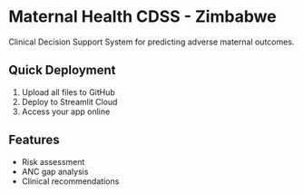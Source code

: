 # Maternal Health CDSS - Zimbabwe

Clinical Decision Support System for predicting adverse maternal outcomes.

## Quick Deployment

1. Upload all files to GitHub
2. Deploy to Streamlit Cloud
3. Access your app online

## Features
- Risk assessment
- ANC gap analysis
- Clinical recommendations
